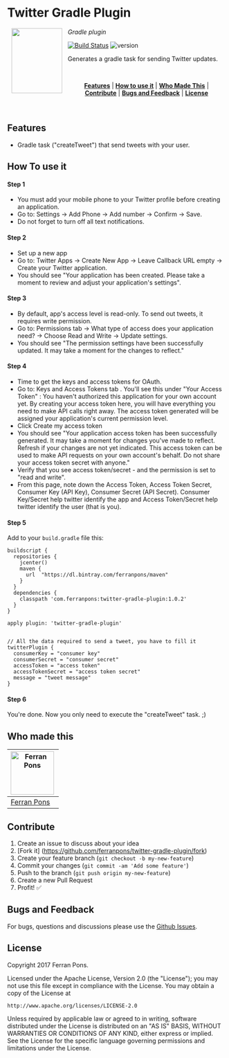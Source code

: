 Twitter Gradle Plugin
=====================

<img align="left" width="0" height="150px" hspace="5"/>
<img src="https://gradle.org/images/gradle-256x256.png" align="left" width="117px" height="150px"/>
<img align="left" width="0" height="150px" hspace="5"/>

*Gradle plugin*

[![Build Status](https://travis-ci.org/ferranpons/twitter-gradle-plugin.svg?branch=master)](https://travis-ci.org/ferranpons/twitter-gradle-plugin)
![version](https://img.shields.io/badge/version-v1.0.2-blue.svg)

Generates a gradle task for sending Twitter updates.

<br/>
<p align="center">
<b><a href="#features">Features</a></b>
|
<b><a href="#how-to-use-it">How to use it</a></b>
|
<b><a href="#who-made-this">Who Made This</a></b>
|
<b><a href="#contribute">Contribute</a></b>
|
<b><a href="#bugs-and-feedback">Bugs and Feedback</a></b>
|
<b><a href="#license">License</a></b>
</p>
<br/>


Features
--------

* Gradle task ("createTweet") that send tweets with your user.


How To use it
-------------

#### Step 1

* You must add your mobile phone to your Twitter profile before creating an application.
* Go to: Settings -> Add Phone -> Add number -> Confirm -> Save.
* Do not forget to turn off all text notifications.

#### Step 2

* Set up a new app
* Go to: Twitter Apps -> Create New App -> Leave Callback URL empty -> Create your Twitter application.
* You should see "Your application has been created. Please take a moment to review and adjust your application's settings".

#### Step 3

* By default, app's access level is read-only. To send out tweets, it requires write permission.
* Go to: Permissions tab -> What type of access does your application need? -> Choose Read and Write -> Update settings.
* You should see "The permission settings have been successfully updated. It may take a moment for the changes to reflect."

#### Step 4

* Time to get the keys and access tokens for OAuth.
* Go to: Keys and Access Tokens tab . You'll see this under "Your Access Token" : You haven't authorized this application for your own account yet. By creating your access token here, you will have everything you need to make API calls right away. The access token generated will be assigned your application's current permission level.
* Click Create my access token
* You should see "Your application access token has been successfully generated. It may take a moment for changes you've made to reflect. Refresh if your changes are not yet indicated. This access token can be used to make API requests on your own account's behalf. Do not share your access token secret with anyone."
* Verify that you see access token/secret - and the permission is set to "read and write".
* From this page, note down the Access Token, Access Token Secret, Consumer Key (API Key), Consumer Secret (API Secret). Consumer Key/Secret help twitter identify the app and Access Token/Secret help twitter identify the user (that is you).

#### Step 5

Add to your `build.gradle` file this:

```
buildscript {
  repositories {
    jcenter()
    maven {
      url  "https://dl.bintray.com/ferranpons/maven"
    }
  }
  dependencies {
    classpath 'com.ferranpons:twitter-gradle-plugin:1.0.2'
  }
}

apply plugin: 'twitter-gradle-plugin'


// All the data required to send a tweet, you have to fill it
twitterPlugin {
  consumerKey = "consumer key"
  consumerSecret = "consumer secret"
  accessToken = "access token"
  accessTokenSecret = "access token secret"
  message = "tweet message"
}
```

#### Step 6

You're done. Now you only need to execute the "createTweet" task. ;)



Who made this
--------------


| <a href="https://github.com/ferranpons"><img src="https://avatars2.githubusercontent.com/u/1225463?v=3&s=460" alt="Ferran Pons" align="left" height="100" width="100" /></a>
|---
| [Ferran Pons](https://github.com/ferranpons)


Contribute
----------

1. Create an issue to discuss about your idea
2. [Fork it] (https://github.com/ferranpons/twitter-gradle-plugin/fork)
3. Create your feature branch (`git checkout -b my-new-feature`)
4. Commit your changes (`git commit -am 'Add some feature'`)
5. Push to the branch (`git push origin my-new-feature`)
6. Create a new Pull Request
7. Profit! :white_check_mark:


Bugs and Feedback
-----------------

For bugs, questions and discussions please use the [Github Issues](https://github.com/ferranpons/twitter-gradle-plugin/issues).


License
-------

Copyright 2017 Ferran Pons.

Licensed under the Apache License, Version 2.0 (the "License");
you may not use this file except in compliance with the License.
You may obtain a copy of the License at

    http://www.apache.org/licenses/LICENSE-2.0

Unless required by applicable law or agreed to in writing, software
distributed under the License is distributed on an "AS IS" BASIS,
WITHOUT WARRANTIES OR CONDITIONS OF ANY KIND, either express or implied.
See the License for the specific language governing permissions and
limitations under the License.